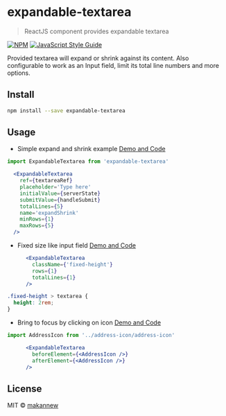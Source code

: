 # expandable-textarea




> ReactJS component provides expandable textarea

[![NPM](https://img.shields.io/npm/v/expandable-textarea.svg)](https://www.npmjs.com/package/expandable-textarea) [![JavaScript Style Guide](https://img.shields.io/badge/code_style-standard-brightgreen.svg)](https://standardjs.com)

Provided textarea will expand or shrink against its content. Also configurable to work as an Input field, limit its total line numbers and more options.

## Install

```bash
npm install --save expandable-textarea
```

## Usage
- Simple expand and shrink example [Demo and Code](https://makannew.github.io/expandable-textarea/#/)
```jsx
import ExpandableTextarea from 'expandable-textarea'
```
```jsx
  <ExpandableTextarea
    ref={textareaRef}
    placeholder='Type here'
    initialValue={serverState}
    submitValue={handleSubmit}
    totalLines={5}
    name='expandShrink'
    minRows={1}
    maxRows={5}
  />
```

- Fixed size like input field [Demo and Code](https://makannew.github.io/expandable-textarea/#/input-like-field)
```jsx
      <ExpandableTextarea
        className={'fixed-height'}
        rows={1}
        totalLines={1}
      />
```
```css
.fixed-height > textarea {
  height: 2rem;
}
```
- Bring to focus by clicking on icon [Demo and Code](https://makannew.github.io/expandable-textarea/#/focus-by-icon)
```jsx
import AddressIcon from '../address-icon/address-icon'
```
```jsx
      <ExpandableTextarea
        beforeElement={<AddressIcon />}
        afterElement={<AddressIcon />}
      />
```

## License

MIT © [makannew](https://github.com/makannew)
